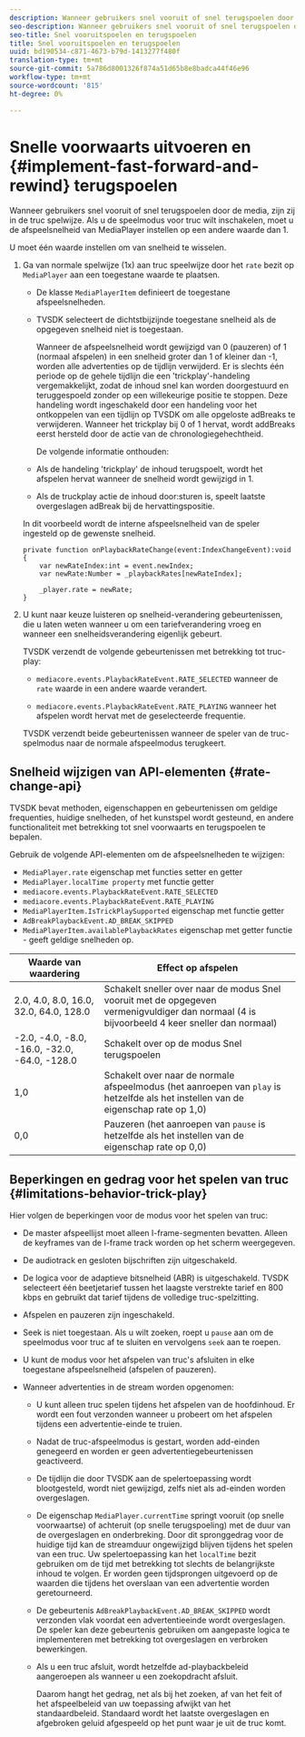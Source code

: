 ```yaml
---
description: Wanneer gebruikers snel vooruit of snel terugspoelen door de media, zijn zij in de truc spelwijze. Als u de speelmodus voor truc wilt inschakelen, moet u de afspeelsnelheid van MediaPlayer instellen op een andere waarde dan 1.
seo-description: Wanneer gebruikers snel vooruit of snel terugspoelen door de media, zijn zij in de truc spelwijze. Als u de speelmodus voor truc wilt inschakelen, moet u de afspeelsnelheid van MediaPlayer instellen op een andere waarde dan 1.
seo-title: Snel vooruitspoelen en terugspoelen
title: Snel vooruitspoelen en terugspoelen
uuid: bd190534-c871-4673-b79d-1413277f480f
translation-type: tm+mt
source-git-commit: 5a786d8001326f874a51d65b8e8badca44f46e96
workflow-type: tm+mt
source-wordcount: '815'
ht-degree: 0%

---
```



# Snelle voorwaarts uitvoeren en {#implement-fast-forward-and-rewind} terugspoelen

Wanneer gebruikers snel vooruit of snel terugspoelen door de media, zijn zij in de truc spelwijze. Als u de speelmodus voor truc wilt inschakelen, moet u de afspeelsnelheid van MediaPlayer instellen op een andere waarde dan 1.

U moet één waarde instellen om van snelheid te wisselen.

1. Ga van normale spelwijze (1x) aan truc speelwijze door het `rate` bezit op `MediaPlayer` aan een toegestane waarde te plaatsen.

   * De klasse `MediaPlayerItem` definieert de toegestane afspeelsnelheden.
   * TVSDK selecteert de dichtstbijzijnde toegestane snelheid als de opgegeven snelheid niet is toegestaan.

      Wanneer de afspeelsnelheid wordt gewijzigd van 0 (pauzeren) of 1 (normaal afspelen) in een snelheid groter dan 1 of kleiner dan -1, worden alle advertenties op de tijdlijn verwijderd. Er is slechts één periode op de gehele tijdlijn die een &#39;trickplay&#39;-handeling vergemakkelijkt, zodat de inhoud snel kan worden doorgestuurd en teruggespoeld zonder op een willekeurige positie te stoppen. Deze handeling wordt ingeschakeld door een handeling voor het ontkoppelen van een tijdlijn op TVSDK om alle opgeloste adBreaks te verwijderen. Wanneer het trickplay bij 0 of 1 hervat, wordt addBreaks eerst hersteld door de actie van de chronologiegehechtheid.

      De volgende informatie onthouden:

   * Als de handeling &#39;trickplay&#39; de inhoud terugspoelt, wordt het afspelen hervat wanneer de snelheid wordt gewijzigd in 1.
   * Als de truckplay actie de inhoud door:sturen is, speelt laatste overgeslagen adBreak bij de hervattingspositie.

   In dit voorbeeld wordt de interne afspeelsnelheid van de speler ingesteld op de gewenste snelheid.

   ```
   private function onPlaybackRateChange(event:IndexChangeEvent):void { 
       var newRateIndex:int = event.newIndex; 
       var newRate:Number = _playbackRates[newRateIndex]; 
   
       _player.rate = newRate; 
   } 
   ```

1. U kunt naar keuze luisteren op snelheid-verandering gebeurtenissen, die u laten weten wanneer u om een tariefverandering vroeg en wanneer een snelheidsverandering eigenlijk gebeurt.

   TVSDK verzendt de volgende gebeurtenissen met betrekking tot truc-play:

   * `mediacore.events.PlaybackRateEvent.RATE_SELECTED` wanneer de  `rate` waarde in een andere waarde verandert.

   * `mediacore.events.PlaybackRateEvent.RATE_PLAYING` wanneer het afspelen wordt hervat met de geselecteerde frequentie.

   TVSDK verzendt beide gebeurtenissen wanneer de speler van de truc-spelmodus naar de normale afspeelmodus terugkeert.

## Snelheid wijzigen van API-elementen {#rate-change-api}

TVSDK bevat methoden, eigenschappen en gebeurtenissen om geldige frequenties, huidige snelheden, of het kunstspel wordt gesteund, en andere functionaliteit met betrekking tot snel voorwaarts en terugspoelen te bepalen.

Gebruik de volgende API-elementen om de afspeelsnelheden te wijzigen:

* `MediaPlayer.rate` eigenschap met functies setter en getter
* `MediaPlayer.localTime property` met functie getter
* `mediacore.events.PlaybackRateEvent.RATE_SELECTED`
* `mediacore.events.PlaybackRateEvent.RATE_PLAYING`
* `MediaPlayerItem.IsTrickPlaySupported` eigenschap met functie getter
* `AdBreakPlaybackEvent.AD_BREAK_SKIPPED`
* `MediaPlayerItem.availablePlaybackRates` eigenschap met getter functie - geeft geldige snelheden op.

| Waarde van waardering | Effect op afspelen |
|---|---|
| 2.0, 4.0, 8.0, 16.0, 32.0, 64.0, 128.0 | Schakelt sneller over naar de modus Snel vooruit met de opgegeven vermenigvuldiger dan normaal (4 is bijvoorbeeld 4 keer sneller dan normaal) |
| -2.0, -4.0, -8.0, -16.0, -32.0, -64.0, -128.0 | Schakelt over op de modus Snel terugspoelen |
| 1,0 | Schakelt over naar de normale afspeelmodus (het aanroepen van `play` is hetzelfde als het instellen van de eigenschap rate op 1,0) |
| 0,0 | Pauzeren (het aanroepen van `pause` is hetzelfde als het instellen van de eigenschap rate op 0,0) |

## Beperkingen en gedrag voor het spelen van truc {#limitations-behavior-trick-play}

Hier volgen de beperkingen voor de modus voor het spelen van truc:

* De master afspeellijst moet alleen I-frame-segmenten bevatten. Alleen de keyframes van de I-frame track worden op het scherm weergegeven.
* De audiotrack en gesloten bijschriften zijn uitgeschakeld.
* De logica voor de adaptieve bitsnelheid (ABR) is uitgeschakeld. TVSDK selecteert één beetjetarief tussen het laagste verstrekte tarief en 800 kbps en gebruikt dat tarief tijdens de volledige truc-spelzitting.
* Afspelen en pauzeren zijn ingeschakeld.
* Seek is niet toegestaan. Als u wilt zoeken, roept u `pause` aan om de speelmodus voor truc af te sluiten en vervolgens `seek` aan te roepen.

* U kunt de modus voor het afspelen van truc&#39;s afsluiten in elke toegestane afspeelsnelheid (afspelen of pauzeren).
* Wanneer advertenties in de stream worden opgenomen:

   * U kunt alleen truc spelen tijdens het afspelen van de hoofdinhoud. Er wordt een fout verzonden wanneer u probeert om het afspelen tijdens een advertentie-einde te truien.
   * Nadat de truc-afspeelmodus is gestart, worden add-einden genegeerd en worden er geen advertentiegebeurtenissen geactiveerd.
   * De tijdlijn die door TVSDK aan de spelertoepassing wordt blootgesteld, wordt niet gewijzigd, zelfs niet als ad-einden worden overgeslagen.
   * De eigenschap `MediaPlayer.currentTime` springt vooruit (op snelle voorwaartse) of achteruit (op snelle terugspoeling) met de duur van de overgeslagen en onderbreking. Door dit spronggedrag voor de huidige tijd kan de streamduur ongewijzigd blijven tijdens het spelen van een truc. Uw spelertoepassing kan het `localTime` bezit gebruiken om de tijd met betrekking tot slechts de belangrijkste inhoud te volgen. Er worden geen tijdsprongen uitgevoerd op de waarden die tijdens het overslaan van een advertentie worden geretourneerd.

   * De gebeurtenis `AdBreakPlaybackEvent.AD_BREAK_SKIPPED` wordt verzonden vlak voordat een advertentieeinde wordt overgeslagen. De speler kan deze gebeurtenis gebruiken om aangepaste logica te implementeren met betrekking tot overgeslagen en verbroken bewerkingen.
   * Als u een truc afsluit, wordt hetzelfde ad-playbackbeleid aangeroepen als wanneer u een zoekopdracht afsluit.

      Daarom hangt het gedrag, net als bij het zoeken, af van het feit of het afspeelbeleid van uw toepassing afwijkt van het standaardbeleid. Standaard wordt het laatste overgeslagen en afgebroken geluid afgespeeld op het punt waar je uit de truc komt.